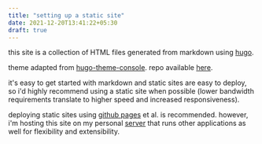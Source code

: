 ```yaml
---
title: "setting up a static site"
date: 2021-12-20T13:41:22+05:30
draft: true
---
```


this site is a collection of HTML files generated from markdown using [hugo](https://gohugo.io/).

<!--more-->

theme adapted from [hugo-theme-console](https://github.com/mrmierzejewski/hugo-theme-console). repo available [here](https://github.com/yellow404/yellow.luna.ovh).

it's easy to get started with markdown and static sites are easy to deploy, so i'd highly recommend using a static site when possible (lower bandwidth requirements translate to higher speed and increased responsiveness).

deploying static sites using [github pages](https://docs.github.com/en/pages) et al. is recommended. however, i'm hosting this site on my personal [server](https://luna.ovh/) that runs other applications as well for flexibility and extensibility.